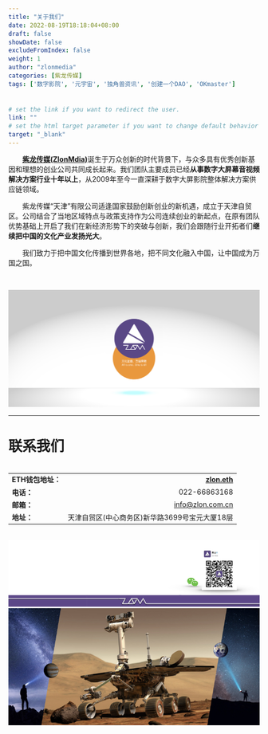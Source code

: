```yaml
---
title: "关于我们"
date: 2022-08-19T18:18:04+08:00
draft: false
showDate: false
excludeFromIndex: false
weight: 1
author: "zlonmedia"
categories: [紫龙传媒]
tags: ['数字影院', '元宇宙', '独角兽资讯', '创建一个DAO', 'OKmaster']


# set the link if you want to redirect the user.
link: ""
# set the html target parameter if you want to change default behavior
target: "_blank"
---
```


&emsp;&emsp;[**紫龙传媒(ZlonMdia)**](https://zlon.com.cn/about/about/)诞生于万众创新的时代背景下，与众多具有优秀创新基因和理想的创业公司共同成长起来。我们团队主要成员已经**从事数字大屏幕音视频解决方案行业十年以上**，从2009年至今一直深耕于数字大屏影院整体解决方案供应链领域。<!--more-->

&emsp;&emsp;紫龙传媒“天津”有限公司适逢国家鼓励创新创业的新机遇，成立于天津自贸区。公司结合了当地区域特点与政策支持作为公司连续创业的新起点，在原有团队优势基础上开启了我们在新经济形势下的突破与创新，我们会跟随行业开拓者们**继续把中国的文化产业发扬光大**。

&emsp;&emsp;我们致力于把中国文化传播到世界各地，把不同文化融入中国，让中国成为万国之国。

<br/>

![紫龙传媒](about.jpg)
<br/>

---

# 联系我们 

<br/>

<style>
table
{
    margin: auto;
}
</style>

|  |  |
| --- | ---: |
| **ETH钱包地址：** | **[zlon.eth](https://metamask.io)** |
| **电话：**&emsp;&emsp;&emsp;| 022-66863168 |
| **邮箱：**&emsp;&emsp;&emsp;| info@zlon.com.cn |
| **地址：**&emsp;&emsp;&emsp;| 天津自贸区(中心商务区)新华路3699号宝元大厦18层 |

<br/>

![ZLON](zlonicon4.png)
![联系我们](contact.jpg)
<br/>
<br/>